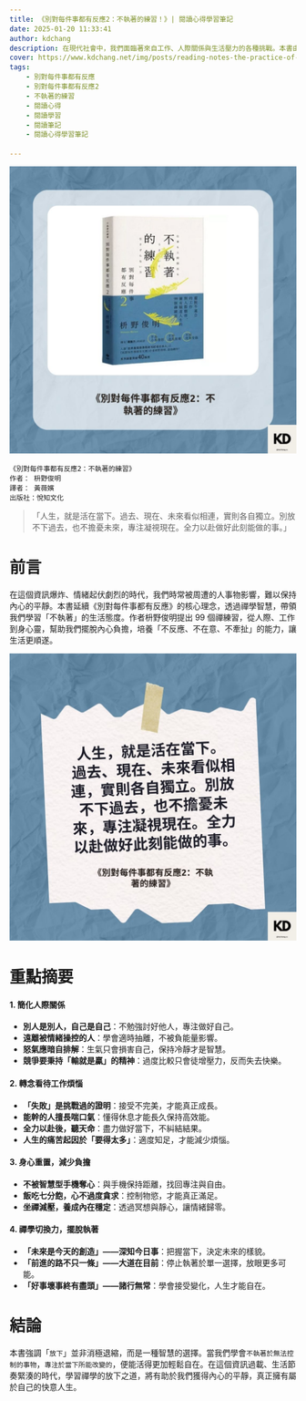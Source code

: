 ```yaml
---
title: 《別對每件事都有反應2：不執著的練習！》| 閱讀心得學習筆記
date: 2025-01-20 11:33:41
author: kdchang
description: 在現代社會中，我們面臨著來自工作、人際關係與生活壓力的各種挑戰。本書由日本知名禪師枡野俊明撰寫，透過99個生活準則，教導我們如何運用禪學的智慧，學會「放下」，讓心靈重獲自由。本書不僅適合對禪學有興趣的讀者，也特別適合正在面臨人生困境、希望減少內心煩惱的人。
cover: https://www.kdchang.net/img/posts/reading-notes-the-practice-of-non-attachment-1.jpg
tags: 
    - 別對每件事都有反應
    - 別對每件事都有反應2
    - 不執著的練習
    - 閱讀心得
    - 閱讀學習
    - 閱讀筆記
    - 閱讀心得學習筆記

---
```


![](img/posts/reading-notes-the-practice-of-non-attachment-1.jpg)

```
《別對每件事都有反應2：不執著的練習》
作者： 枡野俊明
譯者： 黃薇嬪
出版社：悅知文化
```

> 「人生，就是活在當下。過去、現在、未來看似相連，實則各自獨立。別放不下過去，也不擔憂未來，專注凝視現在。全力以赴做好此刻能做的事。」

# 前言
在這個資訊爆炸、情緒起伏劇烈的時代，我們時常被周遭的人事物影響，難以保持內心的平靜。本書延續《別對每件事都有反應》的核心理念，透過禪學智慧，帶領我們學習「不執著」的生活態度。作者枡野俊明提出 99 個禪練習，從人際、工作到身心靈，幫助我們擺脫內心負擔，培養「不反應、不在意、不牽扯」的能力，讓生活更順遂。  

![](img/posts/reading-notes-the-practice-of-non-attachment-2.jpg)

# 重點摘要
#### **1. 簡化人際關係**  
- **別人是別人，自己是自己**：不勉強討好他人，專注做好自己。  
- **遠離被情緒操控的人**：學會適時抽離，不被負能量影響。  
- **怒氣應暗自排解**：生氣只會損害自己，保持冷靜才是智慧。  
- **競爭要秉持「輸就是贏」的精神**：過度比較只會徒增壓力，反而失去快樂。  

#### **2. 轉念看待工作煩惱**  
- **「失敗」是挑戰過的證明**：接受不完美，才能真正成長。  
- **能幹的人擅長喘口氣**：懂得休息才能長久保持高效能。  
- **全力以赴後，聽天命**：盡力做好當下，不糾結結果。  
- **人生的痛苦起因於「要得太多」**：適度知足，才能減少煩惱。  

#### **3. 身心重置，減少負擔**  
- **不被智慧型手機奪心**：與手機保持距離，找回專注與自由。  
- **飯吃七分飽，心不過度貪求**：控制物慾，才能真正滿足。  
- **坐禪減壓，養成內在穩定**：透過冥想與靜心，讓情緒歸零。  

#### **4. 禪學切換力，擺脫執著**  
- **「未來是今天的創造」——深知今日事**：把握當下，決定未來的樣貌。  
- **「前進的路不只一條」——大道在目前**：停止執著於單一選擇，放眼更多可能。  
- **「好事壞事終有盡頭」——諸行無常**：學會接受變化，人生才能自在。  

# 結論
本書強調「`放下`」並非消極退縮，而是一種智慧的選擇。當我們學會`不執著於無法控制的事物`，`專注於當下所能改變的`，便能活得更加輕鬆自在。在這個資訊過載、生活節奏緊湊的時代，學習禪學的放下之道，將有助於我們獲得內心的平靜，真正擁有屬於自己的快意人生。
